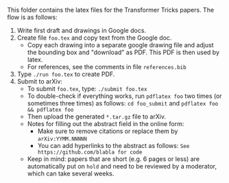 This folder contains the latex files for the Transformer Tricks papers. The flow is as follows:
1) Write first draft and drawings in Google docs.
2) Create file `foo.tex` and copy text from the Google doc.
    - Copy each drawing into a separate google drawing file and adjust the bounding box and "download" as PDF. This PDF is then used by latex.
    - For references, see the comments in file `references.bib`
3) Type `./run foo.tex` to create PDF.
4) Submit to arXiv:
    - To submit `foo.tex`, type: `./submit foo.tex`
    - To double-check if everything works, run `pdflatex foo` two times (or sometimes three times) as follows:
      `cd foo_submit` and `pdflatex foo && pdflatex foo`
   - Then upload the generated `*.tar.gz` file to arXiv.
   - Notes for filling out the abstract field in the online form:
     - Make sure to remove citations or replace them by `arXiv:YYMM.NNNNN`
     - You can add hyperlinks to the abstract as follows: `See https://github.com/blabla for code`
   - Keep in mind: papers that are short (e.g. 6 pages or less) are automatically put on `hold` and need to be reviewed by a moderator, which can take several weeks.
